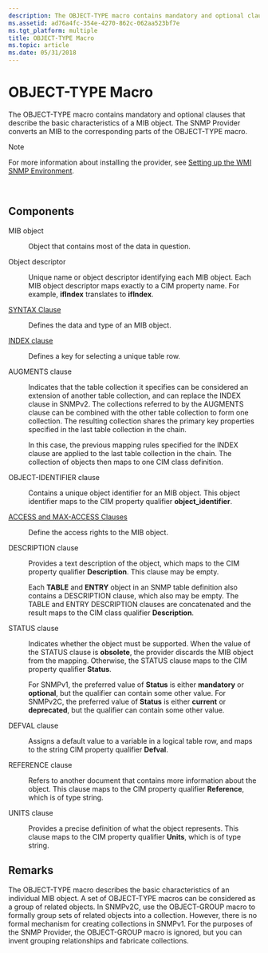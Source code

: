 ```yaml
---
description: The OBJECT-TYPE macro contains mandatory and optional clauses that describe the basic characteristics of a MIB object. The SNMP Provider converts an MIB to the corresponding parts of the OBJECT-TYPE macro.
ms.assetid: ad76a4fc-354e-4270-862c-062aa523bf7e
ms.tgt_platform: multiple
title: OBJECT-TYPE Macro
ms.topic: article
ms.date: 05/31/2018
---
```


# OBJECT-TYPE Macro

The OBJECT-TYPE macro contains mandatory and optional clauses that describe the basic characteristics of a MIB object. The SNMP Provider converts an MIB to the corresponding parts of the OBJECT-TYPE macro.

> [!Note]  
> For more information about installing the provider, see [Setting up the WMI SNMP Environment](setting-up-the-wmi-snmp-environment.md).

 

## Components

<dl> <dt>

<span id="MIB_object"></span><span id="mib_object"></span><span id="MIB_OBJECT"></span>MIB object
</dt> <dd>

Object that contains most of the data in question.

</dd> <dt>

<span id="Object_descriptor"></span><span id="object_descriptor"></span><span id="OBJECT_DESCRIPTOR"></span>Object descriptor
</dt> <dd>

Unique name or object descriptor identifying each MIB object. Each MIB object descriptor maps exactly to a CIM property name. For example, **ifIndex** translates to **ifIndex**.

</dd> <dt>

<span id="SYNTAX_Clause"></span><span id="syntax_clause"></span><span id="SYNTAX_CLAUSE"></span>[SYNTAX Clause](syntax-clause.md)
</dt> <dd>

Defines the data and type of an MIB object.

</dd> <dt>

<span id="INDEX_clause"></span><span id="index_clause"></span><span id="INDEX_CLAUSE"></span>[INDEX clause](index-clause.md)
</dt> <dd>

Defines a key for selecting a unique table row.

</dd> <dt>

<span id="AUGMENTS_clause"></span><span id="augments_clause"></span><span id="AUGMENTS_CLAUSE"></span>AUGMENTS clause
</dt> <dd>

Indicates that the table collection it specifies can be considered an extension of another table collection, and can replace the INDEX clause in SNMPv2. The collections referred to by the AUGMENTS clause can be combined with the other table collection to form one collection. The resulting collection shares the primary key properties specified in the last table collection in the chain.

In this case, the previous mapping rules specified for the INDEX clause are applied to the last table collection in the chain. The collection of objects then maps to one CIM class definition.

</dd> <dt>

<span id="OBJECT-IDENTIFIER_clause"></span><span id="object-identifier_clause"></span><span id="OBJECT-IDENTIFIER_CLAUSE"></span>OBJECT-IDENTIFIER clause
</dt> <dd>

Contains a unique object identifier for an MIB object. This object identifier maps to the CIM property qualifier **object\_identifier**.

</dd> <dt>

<span id="ACCESS_and_MAX-ACCESS_Clauses"></span><span id="access_and_max-access_clauses"></span><span id="ACCESS_AND_MAX-ACCESS_CLAUSES"></span>[ACCESS and MAX-ACCESS Clauses](access-and-max-access-clauses.md)
</dt> <dd>

Define the access rights to the MIB object.

</dd> <dt>

<span id="DESCRIPTION_clause"></span><span id="description_clause"></span><span id="DESCRIPTION_CLAUSE"></span>DESCRIPTION clause
</dt> <dd>

Provides a text description of the object, which maps to the CIM property qualifier **Description**. This clause may be empty.

Each **TABLE** and **ENTRY** object in an SNMP table definition also contains a DESCRIPTION clause, which also may be empty. The TABLE and ENTRY DESCRIPTION clauses are concatenated and the result maps to the CIM class qualifier **Description**.

</dd> <dt>

<span id="STATUS_clause"></span><span id="status_clause"></span><span id="STATUS_CLAUSE"></span>STATUS clause
</dt> <dd>

Indicates whether the object must be supported. When the value of the STATUS clause is **obsolete**, the provider discards the MIB object from the mapping. Otherwise, the STATUS clause maps to the CIM property qualifier **Status**.

For SNMPv1, the preferred value of **Status** is either **mandatory** or **optional**, but the qualifier can contain some other value. For SNMPv2C, the preferred value of **Status** is either **current** or **deprecated**, but the qualifier can contain some other value.

</dd> <dt>

<span id="DEFVAL_clause"></span><span id="defval_clause"></span><span id="DEFVAL_CLAUSE"></span>DEFVAL clause
</dt> <dd>

Assigns a default value to a variable in a logical table row, and maps to the string CIM property qualifier **Defval**.

</dd> <dt>

<span id="REFERENCE_clause"></span><span id="reference_clause"></span><span id="REFERENCE_CLAUSE"></span>REFERENCE clause
</dt> <dd>

Refers to another document that contains more information about the object. This clause maps to the CIM property qualifier **Reference**, which is of type string.

</dd> <dt>

<span id="UNITS_clause"></span><span id="units_clause"></span><span id="UNITS_CLAUSE"></span>UNITS clause
</dt> <dd>

Provides a precise definition of what the object represents. This clause maps to the CIM property qualifier **Units**, which is of type string.

</dd> </dl>

## Remarks

The OBJECT-TYPE macro describes the basic characteristics of an individual MIB object. A set of OBJECT-TYPE macros can be considered as a group of related objects. In SNMPv2C, use the OBJECT-GROUP macro to formally group sets of related objects into a collection. However, there is no formal mechanism for creating collections in SNMPv1. For the purposes of the SNMP Provider, the OBJECT-GROUP macro is ignored, but you can invent grouping relationships and fabricate collections.

 

 



